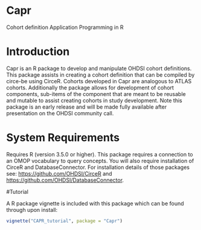 # Capr

Cohort definition Application Programming in R

# Introduction

Capr is an R package to develop and manipulate OHDSI cohort definitions. This package assists in creating a cohort definition that can be compiled by circe-be using CirceR. Cohorts developed in Capr are analogous to ATLAS cohorts. Additionally the package allows for development of cohort components, sub-items of the component that are meant to be reusable and mutable to assist creating cohorts in study development. Note this package is an early release and will be made fully available after presentation on the OHDSI community call. 


# System Requirements

Requires R (version 3.5.0 or higher). This package requires a connection to an OMOP vocabulary to query concepts. You will
also require installation of CirceR and DatabaseConnector. For installation details of those packages see: https://github.com/OHDSI/CirceR and https://github.com/OHDSI/DatabaseConnector. 

#Tutorial

A R package vignette is included with this package which can be found through upon install:

```r
vignette("CAPR_tutorial", package = "Capr")
```
